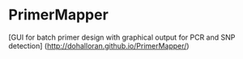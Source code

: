 # PrimerMapper
[GUI for batch primer design with graphical output for PCR and SNP detection] (http://dohalloran.github.io/PrimerMapper/)

